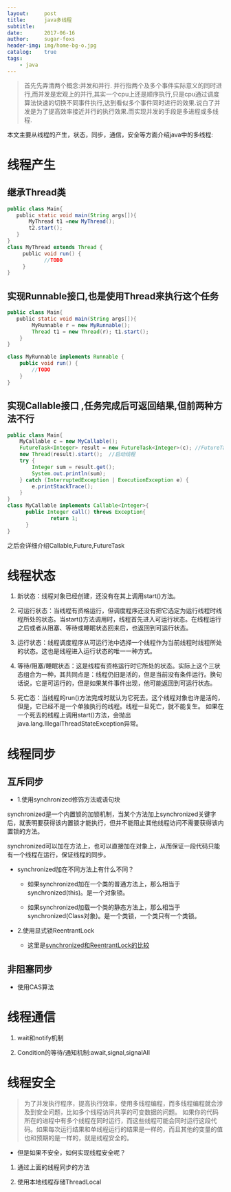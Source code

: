 ```yaml
---
layout:     post
title:      java多线程
subtitle:   
date:       2017-06-16
author:     sugar-foxs
header-img: img/home-bg-o.jpg
catalog: 	true
tags:
    - java
---
```


> 首先先弄清两个概念:并发和并行.
并行指两个及多个事件实际意义的同时进行,而并发是宏观上的并行,其实一个cpu上还是顺序执行,只是cpu通过调度算法快速的切换不同事件执行,达到看似多个事件同时进行的效果.说白了并发是为了提高效率接近并行的执行效果.而实现并发的手段是多进程或多线程.
<!-- more -->
本文主要从线程的产生，状态，同步，通信，安全等方面介绍java中的多线程:

# 线程产生

## 继承Thread类

```java
public class Main{
   public static void main(String args[]){
       MyThread t1 =new MyThread();
       t2.start();
   }
}
class MyThread extends Thread {
     public void run() {
            //TODO
     }
}
```

## 实现Runnable接口,也是使用Thread来执行这个任务

```java
public class Main{
   public static void main(String args[]){
        MyRunnable r = new MyRunnable();
        Thread t1 = new Thread(r); t1.start(); 
    }
}

class MyRunnable implements Runnable { 
    public void run() { 
        //TODO 
    }
}
```
## 实现Callable接口 ,任务完成后可返回结果,但前两种方法不行

```java
public class Main{
    MyCallable c = new MyCallable();
    FutureTask<Integer> result = new FutureTask<Integer>(c); //FutureTask类既实现了Runnable接口,也实现了Future<V>接口
    new Thread(result).start();  //启动线程
    try {
        Integer sum = result.get();
        System.out.println(sum);
    } catch (InterruptedException | ExecutionException e) {
        e.printStackTrace();
    }
}
class MyCallable implements Callable<Integer>{
      public Integer call() throws Exception{
              return 1;
      }  
} 
```

之后会详细介绍Callable,Future,FutureTask

# 线程状态
1. 新状态：线程对象已经创建，还没有在其上调用start()方法。

2. 可运行状态：当线程有资格运行，但调度程序还没有把它选定为运行线程时线程所处的状态。当start()方法调用时，线程首先进入可运行状态。在线程运行之后或者从阻塞、等待或睡眠状态回来后，也返回到可运行状态。

3. 运行状态：线程调度程序从可运行池中选择一个线程作为当前线程时线程所处的状态。这也是线程进入运行状态的唯一一种方式。

4. 等待/阻塞/睡眠状态：这是线程有资格运行时它所处的状态。实际上这个三状态组合为一种，其共同点是：线程仍旧是活的，但是当前没有条件运行。换句话说，它是可运行的，但是如果某件事件出现，他可能返回到可运行状态。

5. 死亡态：当线程的run()方法完成时就认为它死去。这个线程对象也许是活的，但是，它已经不是一个单独执行的线程。线程一旦死亡，就不能复生。 如果在一个死去的线程上调用start()方法，会抛出java.lang.IllegalThreadStateException异常。

# 线程同步

## 互斥同步
- 1.使用synchronized修饰方法或语句块

synchronized是一个内置锁的加锁机制，当某个方法加上synchronized关键字后，就表明要获得该内置锁才能执行，但并不能阻止其他线程访问不需要获得该内置锁的方法。

synchronized可以加在方法上，也可以直接加在对象上，从而保证一段代码只能有一个线程在运行，保证线程的同步。

- synchronized加在不同方法上有什么不同？

    - 如果synchronized加在一个类的普通方法上，那么相当于synchronized(this)。是一个对象锁。

    - 如果synchronized加载一个类的静态方法上，那么相当于synchronized(Class对象)。是一个类锁，一个类只有一个类锁。

- 2.使用显式锁ReentrantLock

    - 这里是[synchronized和ReentrantLock的比较](https://blog.csdn.net/u013014724/article/details/76098517)

## 非阻塞同步

- 使用CAS算法

# 线程通信

1. wait和notify机制

2. Condition的等待/通知机制:await,signal,signalAll

# 线程安全

> 为了并发执行程序，提高执行效率，使用多线程编程，而多线程编程就会涉及到安全问题，比如多个线程访问共享的可变数据的问题。
如果你的代码所在的进程中有多个线程在同时运行，而这些线程可能会同时运行这段代码。如果每次运行结果和单线程运行的结果是一样的，而且其他的变量的值也和预期的是一样的，就是线程安全的。

- 但是如果不安全，如何实现线程安全呢？

1. 通过上面的线程同步的方法

2. 使用本地线程存储ThreadLocal
